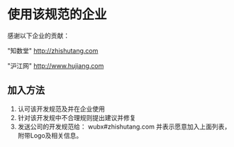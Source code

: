 # 使用该规范的企业

感谢以下企业的贡献：

"知数堂"   http://zhishutang.com

"沪江网"    http://www.hujiang.com


## 加入方法

1. 认可该开发规范及并在企业使用
2. 针对该开发规中不合理规则提出建议并修复
3. 发送公司的开发规范给： wubx#zhishutang.com 并表示愿意加入上面列表，附带Logo及相关信息。



